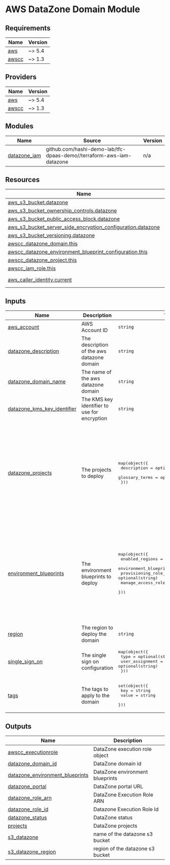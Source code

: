 # AWS DataZone Domain Module

<!-- BEGIN_TF_DOCS -->
## Requirements

| Name | Version |
|------|---------|
| <a name="requirement_aws"></a> [aws](#requirement\_aws) | ~> 5.4 |
| <a name="requirement_awscc"></a> [awscc](#requirement\_awscc) | ~> 1.3 |

## Providers

| Name | Version |
|------|---------|
| <a name="provider_aws"></a> [aws](#provider\_aws) | ~> 5.4 |
| <a name="provider_awscc"></a> [awscc](#provider\_awscc) | ~> 1.3 |

## Modules

| Name | Source | Version |
|------|--------|---------|
| <a name="module_datazone_iam"></a> [datazone\_iam](#module\_datazone\_iam) | github.com/hashi-demo-lab/tfc-dpaas-demo//terraform-aws-iam-datazone | n/a |

## Resources

| Name | Type |
|------|------|
| [aws_s3_bucket.datazone](https://registry.terraform.io/providers/hashicorp/aws/latest/docs/resources/s3_bucket) | resource |
| [aws_s3_bucket_ownership_controls.datazone](https://registry.terraform.io/providers/hashicorp/aws/latest/docs/resources/s3_bucket_ownership_controls) | resource |
| [aws_s3_bucket_public_access_block.datazone](https://registry.terraform.io/providers/hashicorp/aws/latest/docs/resources/s3_bucket_public_access_block) | resource |
| [aws_s3_bucket_server_side_encryption_configuration.datazone](https://registry.terraform.io/providers/hashicorp/aws/latest/docs/resources/s3_bucket_server_side_encryption_configuration) | resource |
| [aws_s3_bucket_versioning.datazone](https://registry.terraform.io/providers/hashicorp/aws/latest/docs/resources/s3_bucket_versioning) | resource |
| [awscc_datazone_domain.this](https://registry.terraform.io/providers/hashicorp/awscc/latest/docs/resources/datazone_domain) | resource |
| [awscc_datazone_environment_blueprint_configuration.this](https://registry.terraform.io/providers/hashicorp/awscc/latest/docs/resources/datazone_environment_blueprint_configuration) | resource |
| [awscc_datazone_project.this](https://registry.terraform.io/providers/hashicorp/awscc/latest/docs/resources/datazone_project) | resource |
| [awscc_iam_role.this](https://registry.terraform.io/providers/hashicorp/awscc/latest/docs/resources/iam_role) | resource |
| [aws_caller_identity.current](https://registry.terraform.io/providers/hashicorp/aws/latest/docs/data-sources/caller_identity) | data source |

## Inputs

| Name | Description | Type | Default | Required |
|------|-------------|------|---------|:--------:|
| <a name="input_aws_account"></a> [aws\_account](#input\_aws\_account) | AWS Account ID | `string` | `"855831148133"` | no |
| <a name="input_datazone_description"></a> [datazone\_description](#input\_datazone\_description) | The description of the aws datazone domain | `string` | `"AWS DataZone Domain"` | no |
| <a name="input_datazone_domain_name"></a> [datazone\_domain\_name](#input\_datazone\_domain\_name) | The name of the aws datazone domain | `string` | n/a | yes |
| <a name="input_datazone_kms_key_identifier"></a> [datazone\_kms\_key\_identifier](#input\_datazone\_kms\_key\_identifier) | The KMS key identifier to use for encryption | `string` | `null` | no |
| <a name="input_datazone_projects"></a> [datazone\_projects](#input\_datazone\_projects) | The projects to deploy | <pre>map(object({<br>    description    = optional(string)<br>    glossary_terms = optional(list(string))<br>  }))</pre> | <pre>{<br>  "data_team": {<br>    "description": "Data Team Project 1",<br>    "glossary_terms": [<br>      "term3",<br>      "term4"<br>    ]<br>  },<br>  "environment": {<br>    "description": "shared environment project",<br>    "glossary_terms": [<br>      "term1",<br>      "term2"<br>    ]<br>  }<br>}</pre> | no |
| <a name="input_environment_blueprints"></a> [environment\_blueprints](#input\_environment\_blueprints) | The environment blueprints to deploy | <pre>map(object({<br>    enabled_regions                  = list(string)<br>    environment_blueprint_identifier = string<br>    provisioning_role_arn            = optional(string)<br>    manage_access_role_arn           = optional(string)<br>  }))</pre> | <pre>{<br>  "DefaultDataLake": {<br>    "enabled_regions": [<br>      "ap-southeast-2"<br>    ],<br>    "environment_blueprint_identifier": "DefaultDataLake"<br>  },<br>  "DefaultDataWarehouse": {<br>    "enabled_regions": [<br>      "ap-southeast-2"<br>    ],<br>    "environment_blueprint_identifier": "DefaultDataWarehouse"<br>  }<br>}</pre> | no |
| <a name="input_region"></a> [region](#input\_region) | The region to deploy the domain | `string` | `"ap-southeast-2"` | no |
| <a name="input_single_sign_on"></a> [single\_sign\_on](#input\_single\_sign\_on) | The single sign on configuration | <pre>map(object({<br>    type            = optional(string)<br>    user_assignment = optional(string)<br>  }))</pre> | `{}` | no |
| <a name="input_tags"></a> [tags](#input\_tags) | The tags to apply to the domain | <pre>set(object({<br>    key   = string<br>    value = string<br>  }))</pre> | `null` | no |

## Outputs

| Name | Description |
|------|-------------|
| <a name="output_awscc_executionrole"></a> [awscc\_executionrole](#output\_awscc\_executionrole) | DataZone execution role object |
| <a name="output_datazone_domain_id"></a> [datazone\_domain\_id](#output\_datazone\_domain\_id) | DataZone domain id |
| <a name="output_datazone_environment_blueprints"></a> [datazone\_environment\_blueprints](#output\_datazone\_environment\_blueprints) | DataZone environment blueprints |
| <a name="output_datazone_portal"></a> [datazone\_portal](#output\_datazone\_portal) | DataZone portal URL |
| <a name="output_datazone_role_arn"></a> [datazone\_role\_arn](#output\_datazone\_role\_arn) | DataZone Execution Role ARN |
| <a name="output_datazone_role_id"></a> [datazone\_role\_id](#output\_datazone\_role\_id) | Datazone Execution Role Id |
| <a name="output_datazone_status"></a> [datazone\_status](#output\_datazone\_status) | DataZone status |
| <a name="output_projects"></a> [projects](#output\_projects) | DataZone projects |
| <a name="output_s3_datazone"></a> [s3\_datazone](#output\_s3\_datazone) | name of the datazone s3 bucket |
| <a name="output_s3_datazone_region"></a> [s3\_datazone\_region](#output\_s3\_datazone\_region) | region of the datazone s3 bucket |
<!-- END_TF_DOCS -->